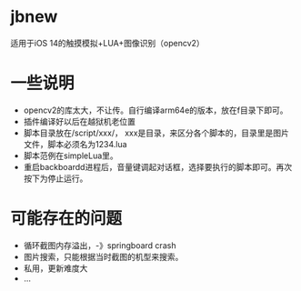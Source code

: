 # jbnew
 适用于iOS 14的触摸模拟+LUA+图像识别（opencv2）

# 一些说明
- opencv2的库太大，不让传。自行编译arm64e的版本，放在f目录下即可。
- 插件编译好以后在越狱机老位置
- 脚本目录放在/script/xxx/， xxx是目录，来区分各个脚本的，目录里是图片文件，脚本必须名为1234.lua
- 脚本范例在simpleLua里。
- 重启backboardd进程后，音量键调起对话框，选择要执行的脚本即可。再次按下为停止运行。

# 可能存在的问题
- 循环截图内存溢出，-》springboard crash
- 图片搜索，只能根据当时截图的机型来搜索。
- 私用，更新难度大
- ...
